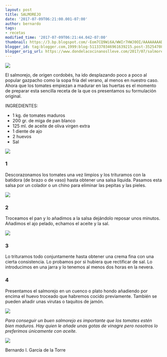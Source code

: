 ```yaml
---
layout: post
title: SALMOREJO
date: '2017-07-09T06:21:00.001-07:00'
author: bernardo
tags:
- recetas
modified_time: '2017-07-09T06:21:44.042-07:00'
thumbnail: https://3.bp.blogspot.com/-Eom7CQ9Wi6A/WWIr7HWJ0OI/AAAAAAAADuM/F1azAxes4_Q615rTzz3ZZPyV7Lk4u139wCLcBGAs/s72-c/00.JPG
blogger_id: tag:blogger.com,1999:blog-5113370346961639215.post-3525470818166756554
blogger_orig_url: https://www.dondelacocinanoslleve.com/2017/07/salmorejo.html
---
```


![](https://3.bp.blogspot.com/-Eom7CQ9Wi6A/WWIr7HWJ0OI/AAAAAAAADuM/F1azAxes4_Q615rTzz3ZZPyV7Lk4u139wCLcBGAs/s400/00.JPG)

  
El salmorejo, de origen cordobés, ha ido desplazando poco a poco al popular gazpacho como la sopa fría del verano, al menos en nuestro caso. Ahora que los tomates empiezan a madurar en las huertas es el momento de preparar esta sencilla receta de la que os presentamos su formulación original.  

INGREDIENTES:
* 1 kg. de tomates maduros
* 200 gr. de miga de pan blanco
* 125 ml. de aceite de oliva virgen extra
* 1 diente de ajo
* 2 huevos
* Sal  

![](https://2.bp.blogspot.com/-Jm4s1ACiUyQ/WWIsR86KdZI/AAAAAAAADuQ/BsAgXbqV6cgoN8nDnXQQl_eQXGV3BK5mgCLcBGAs/s320/01.JPG)

  

### 1

Descorazonamos los tomates una vez limpios y los trituramos con la batidora (de brazo o de vaso) hasta obtener una salsa líquida. Pasamos esta salsa por un colador o un chino para eliminar las pepitas y las pieles.  

![](https://2.bp.blogspot.com/-lRw_oiGYnVY/WWIsi9qau8I/AAAAAAAADuU/RInXIM64rVosTlJbcICoGC_FX89VK-ongCLcBGAs/s320/02.JPG)

  

### 2

Troceamos el pan y lo añadimos a la salsa dejándolo reposar unos minutos. Añadimos el ajo pelado, echamos el aceite y la sal.  

![](https://2.bp.blogspot.com/-tlzppe2le5g/WWIs1XAM3FI/AAAAAAAADuY/OxfpkyATq9YHLg2_YlooVmcbVWYux7gbwCLcBGAs/s320/03.JPG)

  

### 3

Lo trituramos todo conjuntamente hasta obtener una crema fina con una cierta consistencia. Lo probamos por si hubiera que rectificar de sal. Lo introducimos en una jarra y lo tenemos al menos dos horas en la nevera.  

### 4

Presentamos el salmorejo en un cuenco o plato hondo añadiendo por encima el huevo troceado que habremos cocido previamente. También se pueden añadir unas virutas o taquitos de jamón.  

![](https://4.bp.blogspot.com/-TPszXt8-WM0/WWItJ2n4Z5I/AAAAAAAADuc/SSgpftX_IZs-p8tyKVG024aE4popppirACLcBGAs/s320/04.JPG)

  
_Para conseguir un buen salmorejo es importante que los tomates estén bien maduros. Hay quien le añade unas gotas de vinagre pero nosotros lo preferimos únicamente con aceite._

![](https://4.bp.blogspot.com/-z7cYlz5A8f0/WWItumhyu2I/AAAAAAAADug/seImDc_KVgI1YLfrp3-oXb_XRICKaqOZwCLcBGAs/s320/05.JPG)

  
  
Bernardo I. García de la Torre
